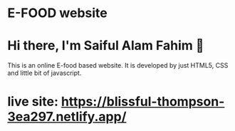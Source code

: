 # E-FOOD website
# Hi there, I'm Saiful Alam Fahim 👋

This is an online E-food based website. It is
developed by just HTML5, CSS and little bit of javascript.
# live site: https://blissful-thompson-3ea297.netlify.app/


